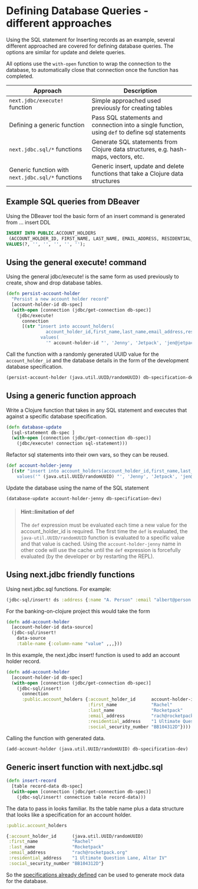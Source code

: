 # Defining Database Queries - different approaches
Using the SQL statement for Inserting records as an example, several different approached are covered for defining database queries.  The options are similar for update and delete queries.

All options use the `with-open` function to wrap the connection to the database, to automatically close that connection once the function has completed.

| Approach                                          | Description                                                                                     |
|---------------------------------------------------|-------------------------------------------------------------------------------------------------|
| `next.jdbc/execute!` function                     | Simple approached used previously for creating tables                                           |
| Defining a generic function                       | Pass SQL statements and connection into a single function, using `def` to define sql statements |
| `next.jdbc.sql/*` functions                       | Generate SQL statements from Clojure data structures, e.g. hash-maps, vectors, etc.             |
| Generic function with `next.jdbc.sql/*` functions | Generic insert, update and delete functions that take a Clojure data structures                 |


## Example SQL queries from DBeaver
Using the DBeaver tool the basic form of an insert command is generated from ... insert DDL


```sql
INSERT INTO PUBLIC.ACCOUNT_HOLDERS
 (ACCOUNT_HOLDER_ID, FIRST_NAME, LAST_NAME, EMAIL_ADDRESS, RESIDENTIAL_ADDRESS, SOCIAL_SECURITY_NUMBER)
VALUES(?, '', '', '', '', '');
```


## Using the general execute! command
Using the general jdbc/execute! is the same form as used previously to create, show and drop database tables.

```clojure
(defn persist-account-holder
  "Persist a new account holder record"
  [account-holder-id db-spec]
  (with-open [connection (jdbc/get-connection db-spec)]
    (jdbc/execute!
      connection
      [(str "insert into account_holders(
               account_holder_id,first_name,last_name,email_address,residential_address,social_security_number)
             values(
               '" account-holder-id "', 'Jenny', 'Jetpack', 'jen@jetpack.org', '42 Meaning Lane, Altar IV', 'AB101112C' )")])) )
```

Call the function with a randomly generated UUID value for the `account_holder_id` and the database details in the form of the development database specification.

```clojure
(persist-account-holder (java.util.UUID/randomUUID) db-specification-dev)
```

## Using a generic function approach
Write a Clojure function that takes in any SQL statement and executes that against a specific database specification.

```clojure
(defn database-update
  [sql-statement db-spec ]
  (with-open [connection (jdbc/get-connection db-spec)]
    (jdbc/execute! connection sql-statement)))
```

Refactor sql statements into their own vars, so they can be reused.

```clojure
(def account-holder-jenny
  [(str "insert into account_holders(account_holder_id,first_name,last_name,email_address,residential_address,social_security_number)
    values('" (java.util.UUID/randomUUID) "', 'Jenny', 'Jetpack', 'jen@jetpack.org', '42 Meaning Lane, Altar IV', 'AB101112C' )")])
```

Update the database using the name of the SQL statement

```clojure
(database-update account-holder-jenny db-specification-dev)
```

> #### Hint::limitation of def
> The `def` expression must be evaluated each time a new value for the account_holder_id is required.  The first time the `def` is evaluated, the `java-util.UUID/randomUUID` function is evaluated to a specific value and that value is cached.
> Using the `account-holder-jenny` name in other code will use the cache until the `def` expression is forcefully evaluated (by the developer or by restarting the REPL).


## Using next.jdbc friendly functions
Using next.jdbc.sql functions.  For example:

```clojure
(jdbc-sql/insert! ds :address {:name "A. Person" :email "albert@person.org"})
```

For the banking-on-clojure project this would take the form

```clojure
(defn add-account-holder
  [account-holder-id data-source]
  (jdbc-sql/insert!
    data-source
    :table-name {:column-name "value" ,,,}))
```

In this example, the next.jdbc insert! function is used to add an account holder record.

```clojure
(defn add-account-holder
  [account-holder-id db-spec]
  (with-open [connection (jdbc/get-connection db-spec)]
    (jdbc-sql/insert!
      connection
      :public.account_holders {:account_holder_id      account-holder-id
                               :first_name             "Rachel"
                               :last_name              "Rocketpack"
                               :email_address          "rach@rocketpack.org"
                               :residential_address    "1 Ultimate Question Lane, Altar IV"
                               :social_security_number "BB104312D"})))
```

Calling the function with generated data.

```clojure
(add-account-holder (java.util.UUID/randomUUID) db-specification-dev)
```


## Generic insert function with next.jdbc.sql

```clojure
(defn insert-record
  [table record-data db-spec]
  (with-open [connection (jdbc/get-connection db-spec)]
    (jdbc-sql/insert! connection table record-data)))
```

The data to pass in looks familiar. Its the table name plus a data structure that looks like a specification for an account holder.

```clojure
:public.account_holders

{:account_holder_id      (java.util.UUID/randomUUID)
 :first_name             "Rachel"
 :last_name              "Rocketpack"
 :email_address          "rach@rocketpack.org"
 :residential_address    "1 Ultimate Question Lane, Altar IV"
 :social_security_number "BB104312D"}
```

So the [specifications already defined](spec-generative-testing.md) can be used to generate mock data for the database.
